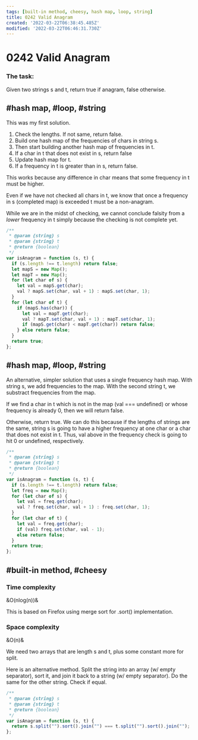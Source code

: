 ```yaml
---
tags: [built-in method, cheesy, hash map, loop, string]
title: 0242 Valid Anagram
created: '2022-03-22T06:38:45.485Z'
modified: '2022-03-22T06:46:31.730Z'
---
```


# 0242 Valid Anagram

### The task: 

Given two strings s and t, return true if anagram, false otherwise.

## #hash map, #loop, #string

This was my first solution.

1. Check the lengths. If not same, return false.
2. Build one hash map of the frequencies of chars in string s.
3. Then start building another hash map of frequencies in t.
4. If a char in t that does not exist in s, return false
5. Update hash map for t.
6. If a frequency in t is greater than in s, return false.

This works because any difference in char means that some frequency in t must be higher.

Even if we have not checked all chars in t, we know that once a frequency in s (completed map) is exceeded t must be a non-anagram.

While we are in the midst of checking, we cannot conclude falsity from a _lower_ frequency in t simply because the checking is not complete yet.

```js
/**
 * @param {string} s
 * @param {string} t
 * @return {boolean}
 */
var isAnagram = function (s, t) {
  if (s.length !== t.length) return false;
  let mapS = new Map();
  let mapT = new Map();
  for (let char of s) {
    let val = mapS.get(char);
    val ? mapS.set(char, val + 1) : mapS.set(char, 1);
  }
  for (let char of t) {
    if (mapS.has(char)) {
      let val = mapT.get(char);
      val ? mapT.set(char, val + 1) : mapT.set(char, 1);
      if (mapS.get(char) < mapT.get(char)) return false;
    } else return false;
  }
  return true;
};
```

## #hash map, #loop, #string

An alternative, simpler solution that uses a single frequency hash map. With string s, we add frequencies to the map. With the second string t, we substract frequencies from the map.

If we find a char in t which is not in the map (val === undefined) or whose frequency is already 0, then we will return false.

Otherwise, return true. We can do this because if the lengths of strings are the same, string s is going to have a higher frequency at one char or a char that does not exist in t. Thus, val above in the frequency check is going to hit 0 or undefined, respectively.

```js
/**
 * @param {string} s
 * @param {string} t
 * @return {boolean}
 */
var isAnagram = function (s, t) {
  if (s.length !== t.length) return false;
  let freq = new Map();
  for (let char of s) {
    let val = freq.get(char);
    val ? freq.set(char, val + 1) : freq.set(char, 1);
  }
  for (let char of t) {
    let val = freq.get(char);
    if (val) freq.set(char, val - 1);
    else return false;
  }
  return true;
};
```

## #built-in method, #cheesy

### Time complexity 

&O(nlog(n))& 

This is based on Firefox using merge sort for .sort() implementation.

### Space complexity 

&O(n)& 

We need two arrays that are length s and t, plus some constant more for split.

Here is an alternative method. Split the string into an array (w/ empty separator), sort it, and join it back to a string (w/ empty separator). Do the same for the other string. Check if equal.

```js
/**
 * @param {string} s
 * @param {string} t
 * @return {boolean}
 */
var isAnagram = function (s, t) {
  return s.split("").sort().join("") === t.split("").sort().join("");
};
```
